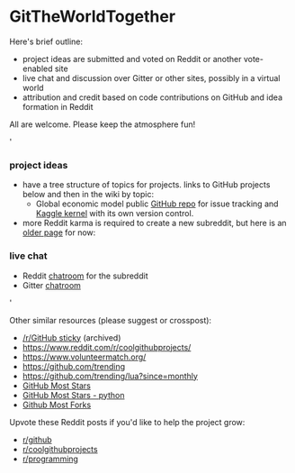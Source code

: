 # GitTheWorldTogether

Here's brief outline:
* project ideas are submitted and voted on Reddit or another vote-enabled site
* live chat and discussion over Gitter or other sites, possibly in a virtual world
* attribution and credit based on code contributions on GitHub and idea formation in Reddit

All are welcome. Please keep the atmosphere fun!

'

### project ideas
* have a tree structure of topics for projects. links to GitHub projects below and then in the wiki by topic:
    * Global economic model public [GitHub repo](https://github.com/auwsom/Global-GDP-Projections-to-2060) for issue tracking and [Kaggle kernel](https://www.kaggle.com/auwsom/gdp-to-2060-world-plot) with its own version control.
* more Reddit karma is required to create a new subreddit, but here is an [older page](https://www.reddit.com/r/TheNo1Priority/comments/aua5cb/git_the_world_together/) for now:

### live chat
* Reddit [chatroom](https://www.reddit.com/chat/r/theno1priority/channel/33819395_20c8084144ca005210ad57926b0b66fced0dbdf5) for the subreddit
* Gitter [chatroom](https://gitter.im/GitTheWorldTogether/community#)


'

Other similar resources (please suggest or crosspost):
* [/r/GitHub sticky](https://www.reddit.com/r/github/comments/28ja0z/have_or_know_of_a_project_on_github_looking_for/) (archived)
* https://www.reddit.com/r/coolgithubprojects/
* https://www.volunteermatch.org/
* https://github.com/trending
* https://github.com/trending/lua?since=monthly
* [GitHub Most Stars](https://github.com/search?q=stars%3A%3E0&s=stars&type=Repositories)
* [GitHub Most Stars - python](https://github.com/search?p=2&q=stars%3A%3E1+language%3Apython&&s=stars&type=Repositories)
* [Github Most Forks](https://github.com/search?o=desc&q=stars:%3E1&s=forks&type=Repositories)

Upvote these Reddit posts if you'd like to help the project grow:
* [r/github](https://www.reddit.com/r/github/comments/aubbsq/git_the_world_together/)
* [r/coolgithubprojects](https://www.reddit.com/r/coolgithubprojects/comments/auaq7q/git_the_world_together_a_place_to_get_involved/)
* [r/programming](https://www.reddit.com/r/programming/comments/aubgvf/git_the_world_together_a_place_to_get_involved/)
